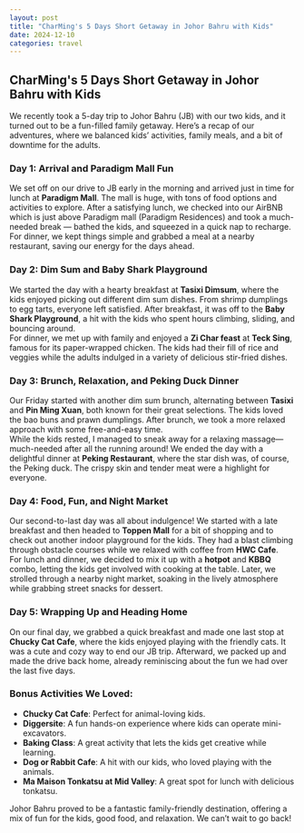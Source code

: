 ```yaml
---
layout: post
title: "CharMing's 5 Days Short Getaway in Johor Bahru with Kids"
date: 2024-12-10
categories: travel
---
```


## CharMing's 5 Days Short Getaway in Johor Bahru with Kids

We recently took a 5-day trip to Johor Bahru (JB) with our two kids, and it turned out to be a fun-filled family getaway. Here’s a recap of our adventures, where we balanced kids’ activities, family meals, and a bit of downtime for the adults.

### Day 1: Arrival and Paradigm Mall Fun
We set off on our drive to JB early in the morning and arrived just in time for lunch at **Paradigm Mall**. The mall is huge, with tons of food options and activities to explore. After a satisfying lunch, we checked into our AirBNB which is just above Paradigm mall (Paradigm Residences) and took a much-needed break — bathed the kids, and squeezed in a quick nap to recharge.  
For dinner, we kept things simple and grabbed a meal at a nearby restaurant, saving our energy for the days ahead.

### Day 2: Dim Sum and Baby Shark Playground
We started the day with a hearty breakfast at **Tasixi Dimsum**, where the kids enjoyed picking out different dim sum dishes. From shrimp dumplings to egg tarts, everyone left satisfied. After breakfast, it was off to the **Baby Shark Playground**, a hit with the kids who spent hours climbing, sliding, and bouncing around.  
For dinner, we met up with family and enjoyed a **Zi Char feast** at **Teck Sing**, famous for its paper-wrapped chicken. The kids had their fill of rice and veggies while the adults indulged in a variety of delicious stir-fried dishes.

### Day 3: Brunch, Relaxation, and Peking Duck Dinner
Our Friday started with another dim sum brunch, alternating between **Tasixi** and **Pin Ming Xuan**, both known for their great selections. The kids loved the bao buns and prawn dumplings. After brunch, we took a more relaxed approach with some free-and-easy time.  
While the kids rested, I managed to sneak away for a relaxing massage—much-needed after all the running around! We ended the day with a delightful dinner at **Peking Restaurant**, where the star dish was, of course, the Peking duck. The crispy skin and tender meat were a highlight for everyone.

### Day 4: Food, Fun, and Night Market
Our second-to-last day was all about indulgence! We started with a late breakfast and then headed to **Toppen Mall** for a bit of shopping and to check out another indoor playground for the kids. They had a blast climbing through obstacle courses while we relaxed with coffee from **HWC Cafe**.  
For lunch and dinner, we decided to mix it up with a **hotpot** and **KBBQ** combo, letting the kids get involved with cooking at the table. Later, we strolled through a nearby night market, soaking in the lively atmosphere while grabbing street snacks for dessert.

### Day 5: Wrapping Up and Heading Home
On our final day, we grabbed a quick breakfast and made one last stop at **Chucky Cat Cafe**, where the kids enjoyed playing with the friendly cats. It was a cute and cozy way to end our JB trip. Afterward, we packed up and made the drive back home, already reminiscing about the fun we had over the last five days.

### Bonus Activities We Loved:
- **Chucky Cat Cafe**: Perfect for animal-loving kids.
- **Diggersite**: A fun hands-on experience where kids can operate mini-excavators.
- **Baking Class**: A great activity that lets the kids get creative while learning.
- **Dog or Rabbit Cafe**: A hit with our kids, who loved playing with the animals.
- **Ma Maison Tonkatsu at Mid Valley**: A great spot for lunch with delicious tonkatsu.

Johor Bahru proved to be a fantastic family-friendly destination, offering a mix of fun for the kids, good food, and relaxation. We can’t wait to go back!
